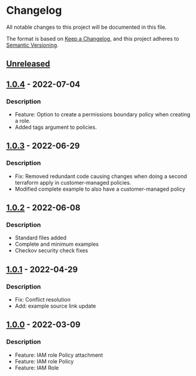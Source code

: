 # Changelog
All notable changes to this project will be documented in this file.

The format is based on [Keep a Changelog](https://keepachangelog.com/en/1.0.0/),
and this project adheres to [Semantic Versioning](https://semver.org/spec/v2.0.0.html).

## [Unreleased]

## [1.0.4] - 2022-07-04
### Description
- Feature: Option to create a permissions boundary policy when creating a role.
- Added tags argument to policies.

## [1.0.3] - 2022-06-29
### Description
- Fix: Removed redundant code causing changes when doing a second terraform apply in customer-managed policies.
- Modified complete example to also have a customer-managed policy

## [1.0.2] - 2022-06-08
### Description
- Standard files added
- Complete and minimum examples
- Checkov security check fixes

## [1.0.1] - 2022-04-29
### Description
- Fix: Conflict resolution
- Add: example source link update

## [1.0.0] - 2022-03-09
### Description
- Feature: IAM role Policy attachment
- Feature: IAM role Policy
- Feature: IAM Role

[Unreleased]: https://github.com/boldlink/terraform-aws-iam-role/releases/tag/1.0.4...HEAD

[1.0.4]: https://github.com/boldlink/terraform-aws-iam-role/releases/tag/1.0.4

[1.0.3]: https://github.com/boldlink/terraform-aws-iam-role/releases/tag/1.0.3

[1.0.2]: https://github.com/boldlink/terraform-aws-iam-role/releases/tag/1.0.2

[1.0.1]: https://github.com/boldlink/terraform-aws-iam-role/releases/tag/1.0.1

[1.0.0]: https://github.com/boldlink/terraform-aws-iam-role/releases/tag/1.0.0
